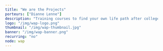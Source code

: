 ```yaml
---
title: "We are the Projects"
porteurs: ["Dianne Lenne"]
description: "Training courses to find your own life path after college or after an educational journey that raises questions."
logo: "/img/wap-logo.png"
thumbnail: "/img/wap-thumbnail.jpg"
banner: "/img/wap-banner.png"
recurring: "no"
node: wap
---
```

